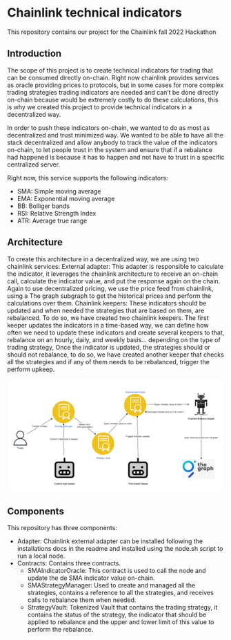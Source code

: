 # Chainlink technical indicators
This repository contains our project for the Chainlink fall 2022 Hackathon 

## Introduction
The scope of this project is to create technical indicators for trading that can be consumed directly on-chain. Right now chainlink provides services as oracle providing prices to protocols, but in some cases for more complex trading strategies trading indicators are needed and can’t be done directly on-chain because would be extremely costly to do these calculations, this is why we created this project to provide technical indicators in a decentralized way. 

In order to push these indicators on-chain, we wanted to do as most as decentralized and trust minimized way. We wanted to be able to have all the stack decentralized and allow anybody to track the value of the indicators on-chain, to let people trust in the system and ensure that if a rebalance had happened is because it has to happen and not have to trust in a specific centralized server. 

Right now, this service supports the following indicators:

- SMA: Simple moving average
- EMA: Exponential moving average
- BB: Bolliger bands
- RSI: Relative Strength Index
- ATR: Average true range


## Architecture
To create this architecture  in a decentralized way, we are using two chainlink services:
External adapter: This adapter is responsible to calculate the indicator, it leverages the chainlink architecture to receive an on-chain call, calculate the indicator value, and put the response again on the chain. Again to use decentralized pricing, we use the price feed from chainlink, using a The graph subgraph to get the historical prices and perform the calculations over them.
Chainlink keepers: These indicators should be updated and when needed the strategies that are based on them, are rebalanced. To do so, we have created two chainlink keepers. The first keeper updates the indicators in a time-based way, we can define how often we need to update these indicators and create several keepers to that, rebalance on an hourly, daily, and weekly basis… depending on the type of trading strategy, Once the indicator is updated, the strategies should or should not rebalance, to do so, we have created another keeper that checks all the strategies and if any of them needs to be rebalanced, trigger the perform upkeep. 

![Architecture](/docs/diagram.PNG)

## Components

This repository has three components:
- Adapter: Chainlink external adapter can be installed following the installations docs in the readme and installed using the node.sh script to run a local node. 
- Contracts: Contains three contracts. 
  - SMAIndicatorOracle: This contract is used to call the node and update the de SMA indicator value on-chain.
  - SMAStrategyManager: Used to create and managed all the strategies, contains a reference to all the strategies, and receives calls to rebalance them when needed. 
  - StrategyVault: Tokenized Vault that contains the trading strategy, it contains the status of the strategy, the indicator that should be applied to rebalance and the upper and lower limit of this value to perform the rebalance. 
